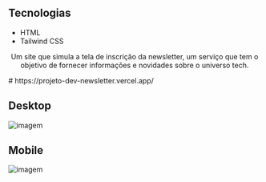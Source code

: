 ## Tecnologias
* HTML
* Tailwind CSS

<p align="center">Um site que simula a tela de inscrição da newsletter, um serviço que tem o objetivo de fornecer informações e novidades sobre o universo tech.</p>
# https://projeto-dev-newsletter.vercel.app/

## Desktop
![imagem](https://github.com/gcbruna/projeto-dev-newsletter/assets/115025421/32f803e9-3f30-4df5-a5df-1ce1d6b6b749)
## Mobile
![imagem](https://github.com/gcbruna/projeto-dev-newsletter/assets/115025421/be7a1681-d75e-496f-b9d7-2265821007b1)
